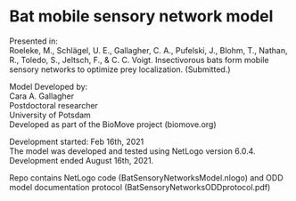 # Bat mobile sensory network model 

Presented in:    
Roeleke, M., Schlägel, U. E., Gallagher, C. A., Pufelski, J., Blohm, T., Nathan, R., Toledo, S., Jeltsch, F., & C. C. Voigt. Insectivorous bats form mobile sensory networks to optimize prey localization. (Submitted.)   

Model Developed by:  
Cara A. Gallagher  
Postdoctoral researcher  
University of Potsdam  
Developed as part of the BioMove project (biomove.org)  

Development started: Feb 16th, 2021  
The model was developed and tested using NetLogo version 6.0.4. Development ended August 16th, 2021.  

Repo contains NetLogo code (BatSensoryNetworksModel.nlogo) and ODD model documentation protocol (BatSensoryNetworksODDprotocol.pdf)   


